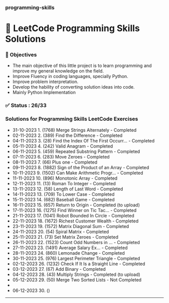 ### programming-skills
# 💙 LeetCode Programming Skills Solutions

### 🎯 Objectives
- The main objective of this little project is to learn programming and improve my general knowledge on the field.
- Improve Fluency in coding languages, specially Python.
- Improve problem interpretation.
- Develop the hability of converting solution ideas into code.
- Mainly Python Implementation

### ✅ Status : 26/33
### Solutions for Programming Skills LeetCode Exercises

- 31-10-2023 1. (1768) Merge Strings Alternately - Completed
- 02-11-2023 2. (389) Find the Difference - Completed
- 04-11-2023 3. (28) Find the Index Of The First Occurr... - Completed
- 05-11-2023 4. (242) Valid Anagram - Completed
- 06-11-2023 5. (459) Repeated Substring Pattern - Completed
- 07-11-2023 6. (283) Move Zeroes - Completed
- 08-11-2023 7. (66) Plus one - Completed
- 09-11-2023 8. (1882) Sign of the Product of an Array - Completed
- 10-11-2023 9. (1502) Can Make Arithmetic Progr... - Completed
- 11-11-2023 10. (896) Monotonic Array - Completed
- 12-11-2023 11. (13) Roman To Integer - Completed
- 13-11-2023 12. (58) Length of Last Word - Completed
- 14-11-2023 13. (709) To Lower Case - Completed 
- 15-11-2023 14. (682) Baseball Game - Completed
- 16-11-2023 15. (657) Return to Origin - Completed (to upload)
- 17-11-2023 16. (1275) Find Winner on Tic Tac... - Completed
- 21-11-2023 17. (1041) Robot Bounded In Circle - Completed
- 22-11-2023 18. (1672) Richest Customer Wealth - Completed
- 23-11-2023 19. (1572) Matrix Diagonal Sum - Completed
- 24-11-2023 20. (54) Spiral Matrix - Completed
- 25-11-2023 21. (73) Set Matrix Zeroes - Completed
- 26-11-2023 22. (1523) Count Odd Numbers in ... - Completed
- 27-11-2023 23. (1491) Average Salary Ex... - Completed
- 28-11-2023 24. (860) Lemonade Change - Completed
- 30-11-2023 25. (976) Largest Perimeter Triangle - Completed
- 02-12-2023 26. (1232) Check If It Is a Straight Line - Completed
- 03-12-2023 27. (67) Add Binary - Completed
- 04-12-2023 28. (43) Multiply Strings - Completed (to upload)
- 05-12-2023 29. (50) Merge Two Sorted Lists - Not Completed
- 
- 06-12-2023 30. () 
 ---


